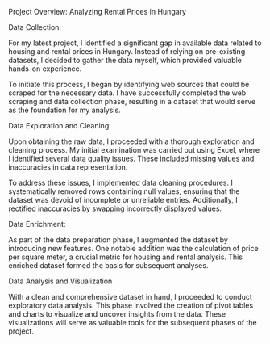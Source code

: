 Project Overview: Analyzing Rental Prices in Hungary

Data Collection:

For my latest project, I identified a significant gap in available data related to housing and rental prices in Hungary. Instead of relying on pre-existing datasets, I decided to gather the data myself, which provided valuable hands-on experience.

To initiate this process, I began by identifying web sources that could be scraped for the necessary data. I have successfully completed the web scraping and data collection phase, resulting in a dataset that would serve as the foundation for my analysis.

Data Exploration and Cleaning:

Upon obtaining the raw data, I proceeded with a thorough exploration and cleaning process. My initial examination was carried out using Excel, where I identified several data quality issues. These included missing values and inaccuracies in data representation.

To address these issues, I implemented data cleaning procedures. I systematically removed rows containing null values, ensuring that the dataset was devoid of incomplete or unreliable entries. Additionally, I rectified inaccuracies by swapping incorrectly displayed values.

Data Enrichment:

As part of the data preparation phase, I augmented the dataset by introducing new features. One notable addition was the calculation of price per square meter, a crucial metric for housing and rental analysis. This enriched dataset formed the basis for subsequent analyses.

Data Analysis and Visualization

With a clean and comprehensive dataset in hand, I proceeded to conduct exploratory data analysis. This phase involved the creation of pivot tables and charts to visualize and uncover insights from the data. These visualizations will serve as valuable tools for the subsequent phases of the project.
